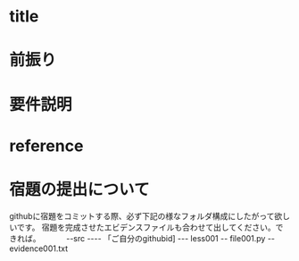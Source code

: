 # title

# 前振り

# 要件説明

# reference


# 宿題の提出について
githubに宿題をコミットする際、必ず下記の様なフォルダ構成にしたがって欲しいです。
宿題を完成させたエビデンスファイルも合わせて出してください。できれば。
　　　--src
     ---- 「ご自分のgithubid]
         ---   less001
               -- file001.py
               -- evidence001.txt
                  
